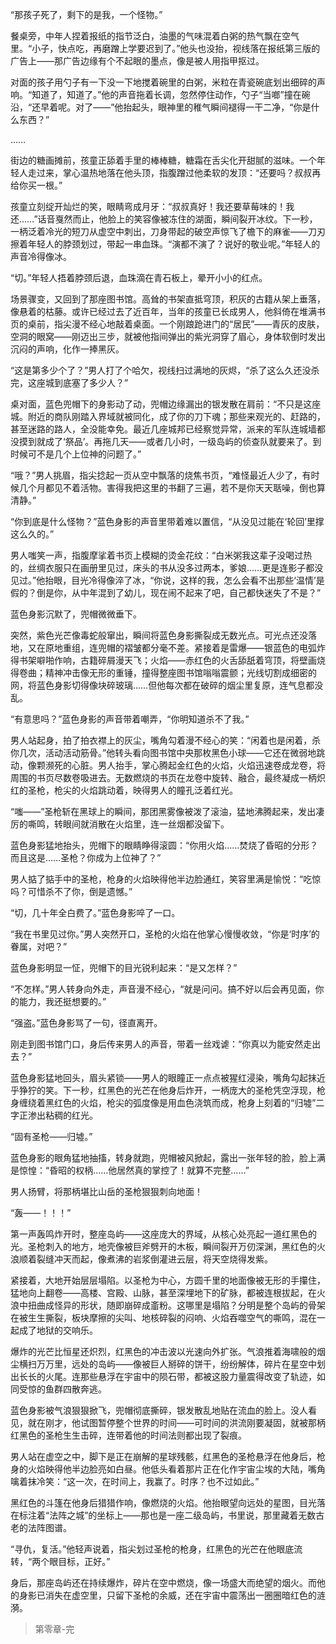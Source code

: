 “那孩子死了，剩下的是我，一个怪物。”
 
餐桌旁，中年人捏着报纸的指节泛白，油墨的气味混着白粥的热气飘在空气里。“小子，快点吃，再磨蹭上学要迟到了。”他头也没抬，视线落在报纸第三版的广告上——那广告边缘有个不起眼的墨点，像是被人用指甲抠过。
 
对面的孩子用勺子有一下没一下地搅着碗里的白粥，米粒在青瓷碗底划出细碎的声响。“知道了，知道了。”他的声音拖着长调，忽然停住动作，勺子“当啷”撞在碗沿，“还早着呢。对了——”他抬起头，眼神里的稚气瞬间褪得一干二净，“你是什么东西？”
 
……
 
街边的糖画摊前，孩童正舔着手里的棒棒糖，糖霜在舌尖化开甜腻的滋味。一个年轻人走过来，掌心温热地落在他头顶，指腹蹭过他柔软的发顶：“还要吗？叔叔再给你买一根。”
 
孩童立刻绽开灿烂的笑，眼睛弯成月牙：“叔叔真好！我还要草莓味的！我还……”话音戛然而止，他脸上的笑容像被冻住的湖面，瞬间裂开冰纹。下一秒，一柄泛着冷光的短刀从虚空中刺出，刀身带起的破空声惊飞了檐下的麻雀——刀刃擦着年轻人的脖颈划过，带起一串血珠。“演都不演了？说好的敬业呢。”年轻人的声音冷得像冰。
 
“切。”年轻人捂着脖颈后退，血珠滴在青石板上，晕开小小的红点。
 
场景骤变，又回到了那座图书馆。高耸的书架直抵穹顶，积灰的古籍从架上垂落，像悬着的枯藤。或许已经过去了近百年，当年的孩童已长成男人，他斜倚在堆满书页的桌前，指尖漫不经心地敲着桌面。一个刚踉跄进门的“居民”——青灰的皮肤，空洞的眼窝——刚迈出三步，就被他指间弹出的紫光洞穿了眉心，身体软倒时发出沉闷的声响，化作一捧黑灰。
 
“这是第多少个了？”男人打了个哈欠，视线扫过满地的灰烬，“杀了这么久还没杀完，这座城到底塞了多少人？”
 
桌对面，蓝色兜帽下的身影动了动，兜帽边缘漏出的银发散在肩前：“不只是这座城。附近的商队刚踏入界域就被同化，成了你的刀下魂；那些来观光的、赶路的，甚至迷路的路人，全没能幸免。最近几座城邦已经察觉异常，派来的军队连城墙都没摸到就成了‘祭品’。再拖几天——或者几小时，一级岛屿的侦查队就要来了。到时候可不是几个上位神的问题了。”
 
“哦？”男人挑眉，指尖捻起一页从空中飘落的烧焦书页，“难怪最近人少了，有时候几个月都见不着活物。害得我把这里的书翻了三遍，若不是你天天聒噪，倒也算清静。”
 
“你到底是什么怪物？”蓝色身影的声音里带着难以置信，“从没见过能在‘轮回’里撑这么久的。”
 
男人嗤笑一声，指腹摩挲着书页上模糊的烫金花纹：“白米粥我这辈子没喝过热的，丝绸衣服只在画册里见过，床头的书从没多过两本，爹娘……更是连影子都没见过。”他抬眼，目光冷得像淬了冰，“你说，这样的我，怎么会看不出那些‘温情’是假的？倒是你，从中年混到了幼儿，现在闹不起来了吧，自己都快迷失了不是？”
 
蓝色身影沉默了，兜帽微微垂下。
 
突然，紫色光芒像毒蛇般窜出，瞬间将蓝色身影撕裂成无数光点。可光点还没落地，又在原地重组，连兜帽的褶皱都分毫不差。紧接着是雷爆——银蓝色的电弧炸得书架噼啪作响，古籍碎屑漫天飞；火焰——赤红色的火舌舔舐着穹顶，将壁画烧得卷曲；精神冲击像无形的重锤，撞得整座图书馆嗡嗡震颤；光线切割成细密的网，将蓝色身影切得像块碎玻璃……但他每次都在破碎的烟尘里复原，连气息都没乱。
 
“有意思吗？”蓝色身影的声音带着嘲弄，“你明知道杀不了我。”
 
男人站起身，拍了拍衣襟上的灰尘，嘴角勾着漫不经心的笑：“闲着也是闲着，杀你几次，活动活动筋骨。”他转头看向图书馆中央那枚黑色小球——它还在微弱地跳动，像颗濒死的心脏。男人抬手，掌心腾起金红色的火焰，火焰迅速卷成龙卷，将周围的书页尽数卷吸进去。无数燃烧的书页在龙卷中旋转、融合，最终凝成一柄炽红的圣枪，枪尖的火焰跳动着，映得男人的瞳孔泛着红光。
 
“嗤——”圣枪斩在黑球上的瞬间，那团黑雾像被泼了滚油，猛地沸腾起来，发出凄厉的嘶鸣，转眼间就消散在火焰里，连一丝烟都没留下。
 
蓝色身影猛地抬头，兜帽下的眼睛睁得滚圆：“你用火焰……焚烧了昏昭的分形？而且这是……圣枪？你成为上位神了？”
 
男人掂了掂手中的圣枪，枪身的火焰映得他半边脸通红，笑容里满是愉悦：“吃惊吗？可惜杀不了你，倒是遗憾。”
 
“切，几十年全白费了。”蓝色身影啐了一口。
 
“我在书里见过你。”男人突然开口，圣枪的火焰在他掌心慢慢收敛，“你是‘时序’的眷属，对吧？”
 
蓝色身影明显一怔，兜帽下的目光锐利起来：“是又怎样？”
 
“不怎样。”男人转身向外走，声音漫不经心，“就是问问。搞不好以后会再见面，你的能力，我还挺想要的。”
 
“强盗。”蓝色身影骂了一句，径直离开。
 
刚走到图书馆门口，身后传来男人的声音，带着一丝戏谑：“你真以为能安然走出去？”
 
蓝色身影猛地回头，眉头紧锁——男人的眼瞳正一点点被猩红浸染，嘴角勾起抹近乎狰狞的笑。下一秒，红黑色的光芒在他身后炸开，一柄庞大的圣枪凭空浮现，枪身缠绕着黑红色的火焰，枪尖的弧度像是用血色浇筑而成，枪身上刻着的“归墟”二字正渗出粘稠的红光。
 
“固有圣枪——归墟。”
 
蓝色身影的眼角猛地抽搐，转身就跑，兜帽被风掀起，露出一张年轻的脸，脸上满是惊惶：“昏昭的权柄……他居然真的掌控了！就算不完整……”
 
男人扬臂，将那柄堪比山岳的圣枪狠狠刺向地面！
 
“轰——！！！”
 
第一声轰鸣炸开时，整座岛屿——这座庞大的界域，从核心处亮起一道红黑色的光。圣枪刺入的地方，地壳像被巨斧劈开的木板，瞬间裂开万仞深渊，黑红色的火浪顺着裂缝冲天而起，像煮沸的岩浆倒灌进云层，将天空烧得发紫。
 
紧接着，大地开始层层塌陷。以圣枪为中心，方圆千里的地面像被无形的手攥住，猛地向上翻卷——高楼、宫殿、山脉，甚至深埋地下的矿脉，都被连根拔起，在火浪中扭曲成怪异的形状，随即崩碎成齑粉。这哪里是塌陷？分明是整个岛屿的骨架在被生生撕裂，板块摩擦的尖叫、地核碎裂的闷响、火焰吞噬空气的嘶鸣，混在一起成了地狱的交响乐。
 
爆炸的光芒比恒星还炽烈，红黑色的冲击波以光速向外扩张。气浪推着海啸般的烟尘横扫万万里，远处的岛屿——像被巨人掰碎的饼干，纷纷解体，碎片在星空中划出长长的火尾。连那些悬浮在宇宙中的陨石带，都被这股力量震得改变了轨迹，如同受惊的鱼群四散奔逃。
 
蓝色身影被气浪狠狠掀飞，兜帽彻底撕碎，银发散乱地贴在流血的脸上。没人看见，就在刚才，他试图暂停整个世界的时间——可时间的洪流刚要凝固，就被那柄红黑色的圣枪生生击碎，连带着他的时间法则都出现了裂痕。
 
男人站在虚空之中，脚下是正在崩解的星球残骸，红黑色的圣枪悬浮在他身后，枪身的火焰映得他半边脸亮如白昼。他低头看着那片正在化作宇宙尘埃的大陆，嘴角噙着抹冷笑：“这一次，在时间上，我赢了。时序？也不过如此。”
 
黑红色的斗篷在他身后猎猎作响，像燃烧的火焰。他抬眼望向远处的星图，目光落在标注着“法阵之城”的坐标上——那也是一座二级岛屿，书里说，那里藏着无数古老的法阵图谱。
 
“寻仇，复活。”他轻声说着，指尖划过圣枪的枪身，红黑色的光芒在他眼底流转，“两个眼目标，正好。”
 
身后，那座岛屿还在持续爆炸，碎片在空中燃烧，像一场盛大而绝望的烟火。而他的身影已消失在虚空里，只留下圣枪的余威，还在宇宙中震荡出一圈圈暗红色的涟漪。

> 第零章-完